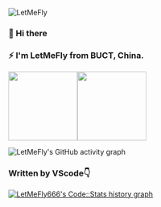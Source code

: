 ![LetMeFly](https://readme-typing-svg.herokuapp.com/?lines=LetMeFly;Tisfy;LetMeFly)
### 👋 Hi there 
### ⚡ I'm LetMeFly from BUCT, China.

<!--
**LetMeFly666/LetMeFly666** is a ✨ _special_ ✨ repository because its `README.md` (this file) appears on your GitHub profile.

Here are some ideas to get you started:

- 🔭 I’m currently working on ...
- 🌱 I’m currently learning ...
- 👯 I’m looking to collaborate on ...
- 🤔 I’m looking for help with ...
- 💬 Ask me about ...
- 📫 How to reach me: ...
- 😄 Pronouns: ...
- ⚡ Fun fact: ...
-->

<!-- 金色提交数据 -->
<img align="" height="137px" src="https://github-readme-stats.vercel.app/api?username=LetMeFly666&hide_title=true&hide_border=true&show_icons=true&include_all_commits=true&line_height=21&bg_color=0,EC6C6C,FFD479,FFFC79,73FA79&theme=graywhite&locale=cn" /><img align="" height="137px" src="https://github-readme-stats.vercel.app/api/top-langs/?username=LetMeFly666&hide_title=true&hide_border=true&layout=compact&bg_color=0,73FA79,73FDFF,D783FF&theme=graywhite&locale=cn" />

![LetMeFly's GitHub activity graph](https://activity-graph.herokuapp.com/graph?username=LetMeFly666&bg_color=ffffff&line=000000&point=9e4c98)

### Written by VScode👇
<!-- 编码时长统计表 -->
<a href="https://codestats.net/users/LetMeFly" target="_blank">
  <img src='https://codestats-readme.wegfan.cn/history-graph/LetMeFly?width=600&height=300&timezone=08:00&max_languages=9&language_colors=["3e4053","f15854","5da5da","faa43a","60bd68","f17cb0","b2912f","decf3f","b276b2","808080"]' alt="LetMeFly666's Code::Stats history graph" />
</a>


<!-- 黑色仓库引导 -->
<!--
<p width="100%" align="center">
  <a align="left" href="https://github.com/LetMeFly666/various" title="various"><img align="left" height="115" src="https://github-readme-stats.vercel.app/api/pin/?username=LetMeFly666&repo=various&theme=gotham"></a><a align="right" href="https://github.com/LetMeFly666/LetMeFly666" title="For Readme.md"><img align="right" height="115" src="https://github-readme-stats.vercel.app/api/pin/?username=LetMeFly666&repo=LetMeFly666&theme=gotham"></a>
</p>
-->

